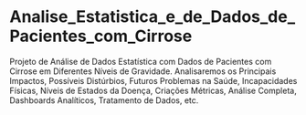 # Analise_Estatistica_e_de_Dados_de_Pacientes_com_Cirrose
Projeto de Análise de Dados Estatística com Dados de Pacientes com Cirrose em Diferentes Níveis de Gravidade. Analisaremos os Principais Impactos, Possíveis Distúrbios, Futuros Problemas na Saúde, Incapacidades Físicas, Níveis de Estados da Doença, Criações Métricas, Análise Completa, Dashboards Analíticos, Tratamento de Dados, etc.
